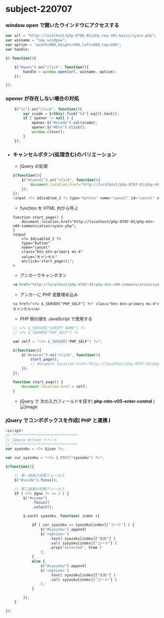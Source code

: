 # subject-220707

### window.open で開いたウインドウにアクセスする
```javascript
var url = "http://localhost/php-0706-01/php-req-v01-basic/syain.php";
var winname = "new_windpow";
var option = "width=800,height=500,left=800,top=100";
var handle;

$( function(){

    $("#open").on("click", function(){
        handle = window.open(url, winname, option);
    });

});
```

### opener が存在しない場合の対処
```javascript
    $("tr").on("click", function(){
        var scode = $(this).find("td").eq(0).text();
        if ( opener != null ) {
            opener.$("#scode").val(scode);
            opener.$("#btn").click();
            window.close();
        }
    });
```

- ### キャンセルボタン(処理含む)のバリエーション
    - jQuery の処理
    ```javascript
    $(function(){
        $("#cancel").on("click", function(){
            document.location.href="http://localhost/php-0707-01/php-mtn-v04-communication/syain.php";
        });
    });
    <input <?= $disabled_2 ?> type="button" name="cancel" id="cancel" class="btn btn-primary ms-4" value="キャンセル">
    ```
    - function を HTML 内から呼ぶ
    ```
    function start_page() {
        document.location.href="http://localhost/php-0707-01/php-mtn-v04-communication/syain.php";
    }
    <input
        <?= $disabled_2 ?>
        type="button"
        name="cancel"
        class="btn btn-primary ms-4" 
        value="キャンセル" 
        onclick='start_page();';
    >
    ```
    - アンカーでキャンボタン
    ```html
    <a href="http://localhost/php-0707-01/php-mtn-v04-communication/syain.php" class="btn btn-primary ms-4">キャンセル</a>
    ```
    - アンカーに PHP 変数埋め込み
    ```
    <a href="<?= $_SERVER["PHP_SELF"] ?>" class="btn btn-primary ms-4">キャンセル</a>
    ```
    - PHP 側の値を JavaScript で使用する
    ```javascript
    // <?= $_SERVER["SCRIPT_NAME"] ?>
    // <?= $_SERVER["PHP_SELF"] ?>

    var self = "<?= $_SERVER["PHP_SELF"] ?>";

    $(function(){
        $("#cancel").on("click", function(){
            start_page();
            // document.location.href="http://localhost/php-0707-01/php-mtn-v04-communication/syain.php";
        });
    });

    function start_page() {
        document.location.href = self;
    }
    ```
    - jQuery で 次の入力フィールドを探す( **php-mtn-v05-enter-control** )\
    ![image](https://user-images.githubusercontent.com/1501327/177698426-08d7d76d-1db5-41f8-87da-a66fb8c75203.png)


### jQuery でコンボボックスを作成( PHP と連携 )
```javascript
<script>
// ******************************
// jQuery onload イベント
// ******************************
var syozoku = <?= $json ?>;

var cur_syozoku = "<?= $_POST["syozoku"] ?>";

$(function(){

    // 第一画面の初期フォーカス
    $("#scode").focus();

    // 第二画面の初期フォーカス
    if ( <?= $gno ?> == 2 ) {
        $("#sname")
            .focus()
            .select();

        $.each( syozoku, function( index ){

            if ( cur_syozoku == syozoku[index]["コード"] ) {
                $("#syozoku").append( 
                $('<option>')
                    .text( syozoku[index]["名称"] )
                    .val( syozoku[index]["コード"] )
                    .prop("selected", true )
                );
            }
            else {
                $("#syozoku").append( 
                $('<option>')
                    .text( syozoku[index]["名称"] )
                    .val( syozoku[index]["コード"] )
                );
            }

        });
    }

});
```
